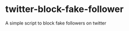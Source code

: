 twitter-block-fake-follower
===========================

A simple script to block fake followers on twitter